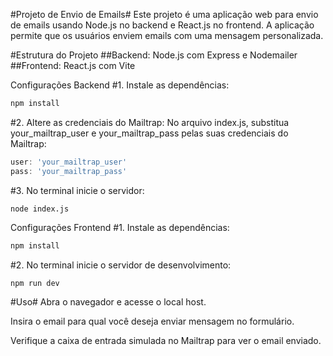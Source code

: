 #Projeto de Envio de Emails#
Este projeto é uma aplicação web para envio de emails usando Node.js no backend e React.js no frontend. A aplicação permite que os usuários enviem emails com uma mensagem personalizada.

#Estrutura do Projeto
##Backend: Node.js com Express e Nodemailer
##Frontend: React.js com Vite

Configurações Backend
#1. Instale as dependências:
```bash
npm install
```
#2. Altere as credenciais do Mailtrap:
No arquivo index.js, substitua your_mailtrap_user e your_mailtrap_pass pelas suas credenciais do Mailtrap:
```index.js
user: 'your_mailtrap_user'
pass: 'your_mailtrap_pass'
```

#3. No terminal inicie o servidor:
```
node index.js
```


Configurações Frontend
#1. Instale as dependências:
```bash
npm install
```

#2. No terminal inicie o servidor de desenvolvimento:
```
npm run dev
```

#Uso#
Abra o navegador e acesse o local host.

Insira o email para qual você deseja enviar mensagem no formulário.

Verifique a caixa de entrada simulada no Mailtrap para ver o email enviado.
